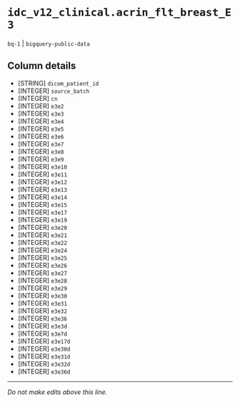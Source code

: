 # `idc_v12_clinical.acrin_flt_breast_E3`
`bq-1` | `bigquery-public-data`

## Column details
* [STRING]    `dicom_patient_id`
* [INTEGER]   `source_batch`
* [INTEGER]   `cn`
* [INTEGER]   `e3e2`
* [INTEGER]   `e3e3`
* [INTEGER]   `e3e4`
* [INTEGER]   `e3e5`
* [INTEGER]   `e3e6`
* [INTEGER]   `e3e7`
* [INTEGER]   `e3e8`
* [INTEGER]   `e3e9`
* [INTEGER]   `e3e10`
* [INTEGER]   `e3e11`
* [INTEGER]   `e3e12`
* [INTEGER]   `e3e13`
* [INTEGER]   `e3e14`
* [INTEGER]   `e3e15`
* [INTEGER]   `e3e17`
* [INTEGER]   `e3e19`
* [INTEGER]   `e3e20`
* [INTEGER]   `e3e21`
* [INTEGER]   `e3e22`
* [INTEGER]   `e3e24`
* [INTEGER]   `e3e25`
* [INTEGER]   `e3e26`
* [INTEGER]   `e3e27`
* [INTEGER]   `e3e28`
* [INTEGER]   `e3e29`
* [INTEGER]   `e3e30`
* [INTEGER]   `e3e31`
* [INTEGER]   `e3e32`
* [INTEGER]   `e3e36`
* [INTEGER]   `e3e3d`
* [INTEGER]   `e3e7d`
* [INTEGER]   `e3e17d`
* [INTEGER]   `e3e30d`
* [INTEGER]   `e3e31d`
* [INTEGER]   `e3e32d`
* [INTEGER]   `e3e36d`

-------------------------------------------------------------------------------
*Do not make edits above this line.*
